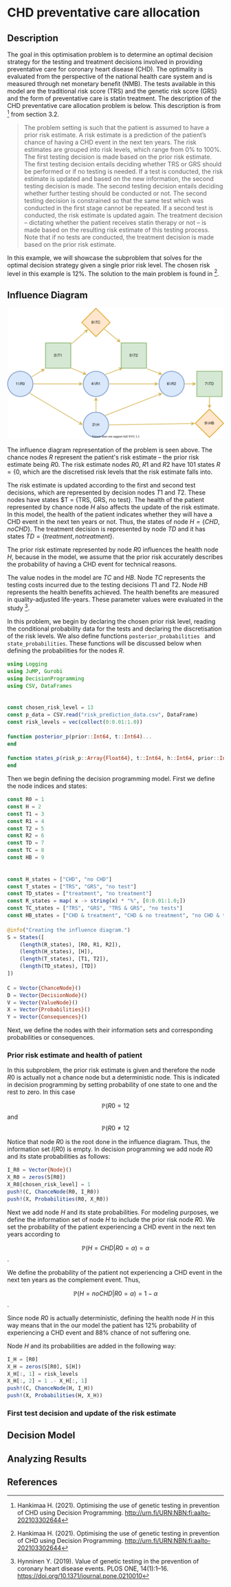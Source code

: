 # CHD preventative care allocation
## Description
 The goal in this optimisation problem is to determine an optimal decision strategy for the testing and treatment decisions involved in providing preventative care for coronary heart disease (CHD). The optimality is evaluated from the perspective of the national health care system and is measured through net monetary benefit (NMB). The tests available in this model are the traditional risk score (TRS) and the genetic risk score (GRS) and the form of preventative care is statin treatment. The description of the CHD preventative care allocation problem is below. This description is from [^1] from section 3.2.

> The problem setting is such that the patient is assumed to have a prior risk estimate. A risk estimate is a prediction of the patient’s chance of having a CHD event in the next ten years. The risk estimates are grouped into risk levels, which range from 0% to 100%. The first testing decision is made based on the prior risk estimate. The first testing decision entails deciding whether TRS or GRS should be performed or if no testing is needed. If a test is conducted, the risk estimate is updated and based on the new information, the second testing decision is made. The second testing decision entails deciding whether further testing should be conducted or not. The second testing decision is constrained so that the same test which was conducted in the first stage cannot be repeated. If a second test is conducted, the risk estimate is updated again. The treatment decision – dictating whether the patient receives statin therapy or not – is made based on the resulting risk estimate of this testing process. Note that if no tests are conducted, the treatment decision is made based on the prior risk estimate.

In this example, we will showcase the subproblem that solves for the optimal decision strategy given a single prior risk level. The chosen risk level in this example is 12%. The solution to the main problem is found in [^1].

## Influence Diagram
![](figures/CHD_preventative_care.svg)

The influence diagram representation of the problem is seen above. The chance nodes $R$ represent the patient's risk estimate – the prior risk estimate being $R0$. The risk estimate nodes $R0$, $R1$ and $R2$ have 101 states $R = \{0%, 1%, ..., 100%\}$, which are the discretised risk levels that the risk estimate falls into. 

The risk estimate is updated according to the first and second test decisions, which are represented by decision nodes $T1$ and $T2$. These nodes have states $T = \{TRS, GRS, no test\}. The health of the patient represented by chance node $H$ also affects the update of the risk estimate. In this model, the health of the patient indicates whether they will have a CHD event in the next ten years or not. Thus, the states of node $H = \{CHD, no CHD\}$. The treatment decision is represented by node $TD$ and it has states $TD = \{treatment, no treatment\}$.

The prior risk estimate represented by node $R0$ influences the health node $H$, because in the model, we assume that the prior risk accurately describes the
probability of having a CHD event for technical reasons.

The value nodes in the model are $TC$ and $HB$. Node $TC$ represents the testing costs incurred due to the testing decisions $T1$ and $T2$. Node $HB$ represents the health benefits achieved. The health benefits are measured in quality-adjusted life-years. These parameter values were evaluated in the study [^2].

In this problem, we begin by declaring the chosen prior risk level, reading the conditional probability data for the tests and declaring the discretisation of the risk levels. We also define functions ```posterior_probabilities ``` and ```state_probabilities```. These functions will be discussed below when defining the probabilities for the nodes $R$.

```julia
using Logging
using JuMP, Gurobi
using DecisionProgramming
using CSV, DataFrames


const chosen_risk_level = 13
const p_data = CSV.read("risk_prediction_data.csv", DataFrame)
const risk_levels = vec(collect(0:0.01:1.0))

function posterior_p(prior::Int64, t::Int64)...
end

function states_p(risk_p::Array{Float64}, t::Int64, h::Int64, prior::Int64)...
end
```


 Then we begin defining the decision programming model. First we define the node indices and states:

```julia
const R0 = 1
const H = 2
const T1 = 3
const R1 = 4
const T2 = 5
const R2 = 6
const TD = 7
const TC = 8
const HB = 9


const H_states = ["CHD", "no CHD"]
const T_states = ["TRS", "GRS", "no test"]
const TD_states = ["treatment", "no treatment"]
const R_states = map( x -> string(x) * "%", [0:0.01:1.0;])
const TC_states = ["TRS", "GRS", "TRS & GRS", "no tests"]
const HB_states = ["CHD & treatment", "CHD & no treatment", "no CHD & treatment", "no CHD & no treatment"]

@info("Creating the influence diagram.")
S = States([
    (length(R_states), [R0, R1, R2]),
    (length(H_states), [H]),
    (length(T_states), [T1, T2]),
    (length(TD_states), [TD])
])

C = Vector{ChanceNode}()
D = Vector{DecisionNode}()
V = Vector{ValueNode}()
X = Vector{Probabilities}()
Y = Vector{Consequences}()
```


Next, we define the nodes with their information sets and corresponding probabilities or consequences.

### Prior risk estimate and health of patient

In this subproblem, the prior risk estimate is given and therefore the node $R0$ is actually not a chance node but a deterministic node. This is indicated in decision programming by setting probability of one state to one and the rest to zero. In this case

$$ℙ(R0 = 12%)=1$$
and 
$$ℙ(R0 \neq 12%)= 0. $$

Notice that node $R0$ is the root done in the influence diagram. Thus, the information set $I(R0)$ is empty. In decision programming we add node $R0$ and its state probabilities as follows:
```julia
I_R0 = Vector{Node}()
X_R0 = zeros(S[R0])
X_R0[chosen_risk_level] = 1
push!(C, ChanceNode(R0, I_R0))
push!(X, Probabilities(R0, X_R0))
```

Next we add node $H$ and its state probabilities. For modeling purposes, we define the information set of node $H$ to include the prior risk node $R0$. We set the probability of the patient experiencing a CHD event in the next ten years according to

$$ℙ(H = CHD | R0 = \alpha) = \alpha$$.

We define the probability of the patient not experiencing a CHD event in the next ten years as the complement event. Thus, 

$$ℙ(H = no CHD | R0 = \alpha) = 1 - \alpha$$.

Since node $R0$ is actually deterministic, defining the health node $H$ in this way means that in the our model the patient has 12% probability of experiencing a CHD event and 88% chance of not suffering one.

Node $H$ and its probabilities are added in the following way:

```julia
I_H = [R0]
X_H = zeros(S[R0], S[H])
X_H[:, 1] = risk_levels     
X_H[:, 2] = 1 .- X_H[:, 1] 
push!(C, ChanceNode(H, I_H))
push!(X, Probabilities(H, X_H))
```

### First test decision and update of the risk estimate



## Decision Model



## Analyzing Results



## References
[^1]: Hankimaa H. (2021). Optimising the use of genetic testing in prevention of CHD using Decision Programming. http://urn.fi/URN:NBN:fi:aalto-202103302644

[^2]: Hynninen Y. (2019). Value of genetic testing in the prevention of coronary heart disease events. PLOS ONE, 14(1):1–16. https://doi.org/10.1371/journal.pone.0210010